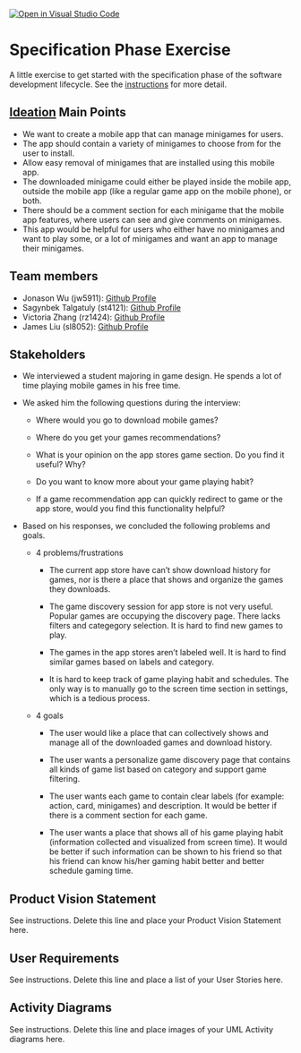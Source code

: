 [![Open in Visual Studio Code](https://classroom.github.com/assets/open-in-vscode-c66648af7eb3fe8bc4f294546bfd86ef473780cde1dea487d3c4ff354943c9ae.svg)](https://classroom.github.com/online_ide?assignment_repo_id=8553912&assignment_repo_type=AssignmentRepo)
# Specification Phase Exercise

A little exercise to get started with the specification phase of the software development lifecycle. See the [instructions](instructions.md) for more detail.

## [Ideation](https://docs.google.com/document/d/1uuLf8-Hde8k2mycQzfeQlwOh2JYok_Nh9vkbHjUwj-4/edit) Main Points

* We want to create a mobile app that can manage minigames for users.
* The app should contain a variety of minigames to choose from for the user to install.
* Allow easy removal of minigames that are installed using this mobile app.
* The downloaded minigame could either be played inside the mobile app, outside the mobile app (like a regular game app on the mobile phone), or both.
* There should be a comment section for each minigame that the mobile app features, where users can see and give comments on minigames.
* This app would be helpful for users who either have no minigames and want to play some, or a lot of minigames and want an app to manage their minigames.

## Team members

- Jonason Wu (jw5911): [Github Profile](https://github.com/JonasonWu)
- Sagynbek Talgatuly (st4121): [Github Profile](https://github.com/sagynbek001)
- Victoria Zhang (rz1424): [Github Profile](https://github.com/Ruixi-Zhang)
- James Liu (sl8052): [Github Profile](https://github.com/liushuchen2025)

## Stakeholders

- We interviewed a student majoring in game design. He spends a lot of time playing mobile games in his free time. 
- We asked him the following questions during the interview:
  - Where would you go to download mobile games?

  - Where do you get your games recommendations?

  - What is your opinion on the app stores game section. Do you find it useful? Why?

  - Do you want to know more about your game playing habit? 
  - If a game recommendation app can quickly redirect to game or the app store, would you find this functionality helpful?

- Based on his responses, we concluded the following problems and goals. 
  - 4 problems/frustrations

    - The current app store have can’t show download history for games, nor is there a place that shows and organize the games they downloads.
  
    - The game discovery session for app store is not very useful. Popular games are occupying the discovery page. There lacks filters and categegory selection. It is hard to find new games to play.
  
    - The games in the app stores aren’t labeled well. It is hard to find similar games based on labels and category.

    - It is hard to keep track of game playing habit and schedules. The only way is to manually go to the screen time section in settings, which is a tedious process.

  - 4 goals

    - The user would like a place that can collectively shows and manage all of the downloaded games and download history.
  
    - The user wants a personalize game discovery page that contains all kinds of game list based on category and support game filtering.
  
    - The user wants each game to contain clear labels (for example: action, card, minigames) and  description. It would be better if there is a comment section for each game.
  
    - The user wants a place that shows all of his game playing habit (information collected and visualized from screen time). It would be better if such information can be shown to his friend so that his friend can know his/her gaming habit better and better schedule gaming time.

## Product Vision Statement

See instructions. Delete this line and place your Product Vision Statement here.

## User Requirements

See instructions. Delete this line and place a list of your User Stories here.

## Activity Diagrams

See instructions. Delete this line and place images of your UML Activity diagrams here.
